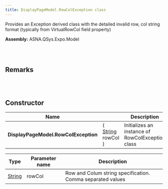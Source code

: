 ```yaml
---
title: DisplayPageModel.RowColException class
---
```


Provides an Exception derived class with the detailed invalid row, col string format (typically from VirtualRowCol field property)

**Assembly:** ASNA.QSys.Expo.Model

<br>
<br>

## Remarks

<br>
<br>

## Constructor

| Name |  | Description |
| --- | --- | --- |
**DisplayPageModel.RowColException** | ( [String](https://docs.microsoft.com/en-us/dotnet/api/system.string?view=net-5.0) rowCol ) | Initializes an instance of RowColException class


| Type | Parameter name | Description
| --- | --- | ---
| [String](https://docs.microsoft.com/en-us/dotnet/api/system.string?view=net-5.0) | rowCol | Row and Colum string specification. Comma separated values 


<br>
<br>

